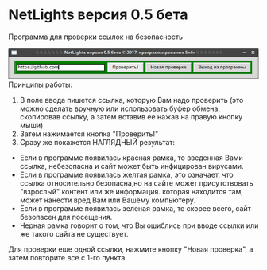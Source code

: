 # NetLights версия 0.5 бета
Программа для проверки ссылок на безопасность </br>

![xCoub-DL](https://github.com/5N6R/NetLights/blob/master/program.png)</br>
Принципы работы:</br>
1. В поле ввода пишется ссылка, которую Вам надо проверить (это можно сделать вручную или использовать буфер обмена, скопировав       ссылку, а затем вставив ее нажав на правую кнопку мыши)</br>
2. Затем нажимается кнопка "Проверить!"</br>
3. Сразу же покажется НАГЛЯДНЫЙ результат:</br>
- Если в программе появилась красная рамка, то введенная Вами ссылка, небезопасна и сайт может быть инфицирован вирусами.</br>
- Если в программе появилась желтая рамка, это означает, что ссылка относительно безопасна,но на сайте может присутствовать "взрослый" контент или же информация. которая находится там, может нанести вред Вам или Вашему компьютеру.</br>
- Если в программе появилась зеленая рамка, то скорее всего, сайт безопасен для посещения.</br>
- Черная рамка говорит о том, что Вы ошиблись при вводе ссылки или же такого сайта не существует.</br>

Для проверки еще одной ссылки, нажмите кнопку "Новая проверка", а затем повторите все с 1-го пункта.
